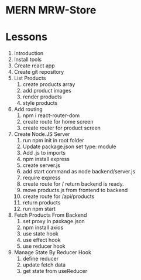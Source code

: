 # MERN MRW-Store

# Lessons

1. Introduction
2. Install tools
3. Create react app
4. Create git repository
5. List Products
    1. create products array
    2. add product images
    3. render products
    4. style products
6. Add routing
    1. npm i react-router-dom
    2. create route for home screen
    3. create router for product screen
7. Create Node.JS Server
    1. run npm init in root folder
    2. Update package.json set type: module
    3. Add .js to imports
    4. npm install express
    5. create server.js
    6. add start command as node backend/server.js 
    7. require express
    8. create route for / return backend is ready.
    9. move products.js from frontend to backend 
    10. create route for /api/products
    11. return products
    12. run npm start 
8. Fetch Products From Backend
    1. set proxy in paxkage.json
    2. npm install axios
    3. use state hook
    4. use effect hook
    5. use reducer hook
9. Manage State By Reducer Hook
    1. define reducer
    2. update fetch data
    3. get state from useReducer
